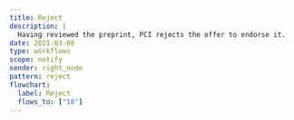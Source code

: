 ```yaml
---
title: Reject
description: |
  Having reviewed the preprint, PCI rejects the offer to endorse it.
date: 2021-03-08
type: workflows
scope: notify
sender: right_node
pattern: reject
flowchart:
  label: Reject
  flows_to: ["18"]
---
```


